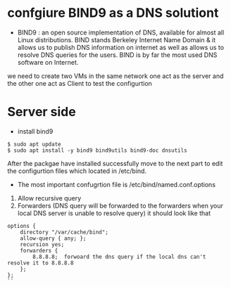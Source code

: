 # confgiure BIND9 as a DNS solutiont 
- BIND9 : an open source implementation of DNS, available for almost all Linux distributions. BIND stands Berkeley Internet Name Domain & it allows us to publish DNS information on internet as well as allows us to resolve DNS queries for the users. BIND is by far the most used DNS software on Internet.

 we need to create two VMs in the same network one act as the server and the other one act as Client to test the configurtion 

# Server side 
- install bind9 
```
$ sudo apt update
$ sudo apt install -y bind9 bind9utils bind9-doc dnsutils
```
After the packgae have installed successfully move to the next part to edit the configurtion files which located in /etc/bind.
- The most important confugrtion file is /etc/bind/named.conf.options
1. Allow recursive query
2. Forwarders (DNS query will be forwarded to the forwarders when your local DNS server is unable to resolve query)
it should look like that
```
options {
    directory "/var/cache/bind";
    allow-query { any; };
    recursion yes;
    forwarders {
        8.8.8.8;  forwoard the dns query if the local dns can't resolve it to 8.8.8.8 
    };
};
``



